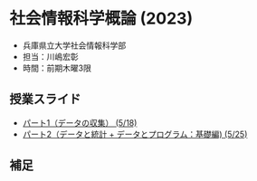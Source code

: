 # 社会情報科学概論 (2023)

- 兵庫県立大学社会情報科学部
- 担当：川嶋宏彰
- 時間：前期木曜3限

## 授業スライド

- [パート1（データの収集） (5/18)](slide/SISIntro2023_kawashima-01.pdf)
- [パート2（データと統計 + データとプログラム：基礎編) (5/25)](slide/SISIntro2023_kawashima-02.pdf)

<!-- 
- [パート3（データとプログラム：実践編） (6/1)](slide/SISIntro2023_kawashima-03.pdf)
- [パート4（データと機械学習） (6/29)](slide/SISIntro2023_kawashima-04.pdf) -->

## 補足

<!-- - レポートはパート4の最後のスライドで出題しています
- 同じスライドにアンケートへのリンクもあるので各自回答をお願いします -->
